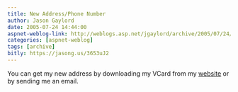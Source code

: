 ```yaml
---
title: New Address/Phone Number
author: Jason Gaylord
date: 2005-07-24 14:44:00
aspnet-weblog-link: http://weblogs.asp.net/jgaylord/archive/2005/07/24/420394.aspx
categories: [aspnet-weblog]
tags: [archive]
bitly: https://jasong.us/3653uJ2
---
```


You can get my new address by downloading my VCard from my [website](http://www.jasongaylord.com/) or by sending me an email.